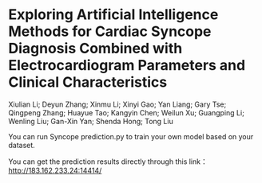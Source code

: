 # Exploring Artificial Intelligence Methods for Cardiac Syncope Diagnosis Combined with Electrocardiogram Parameters and Clinical Characteristics

Xiulian Li; Deyun Zhang; Xinmu Li; Xinyi Gao; Yan Liang; Gary Tse; Qingpeng Zhang; Huayue Tao; Kangyin Chen; Weilun Xu; Guangping Li; Wenling Liu; Gan-Xin Yan; Shenda Hong; Tong Liu

You can run Syncope prediction.py to train your own model based on your dataset. 

You can get the prediction results directly through this link：http://183.162.233.24:14414/

